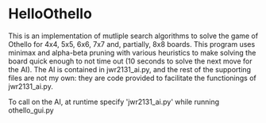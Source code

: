 # HelloOthello #

This is an implementation of mutliple search algorithms to solve the game of Othello for 4x4, 5x5, 6x6, 7x7 and, partially, 8x8 boards. This program uses minimax and alpha-beta pruning with various heuristics to make solving the board quick enough to not time out (10 seconds to solve the next move for the AI). The AI is contained in jwr2131_ai.py, and the rest of the supporting files are not my own: they are code provided to facilitate the functionings of jwr2131_ai.py.

To call on the AI, at runtime specify 'jwr2131_ai.py' while running othello_gui.py
